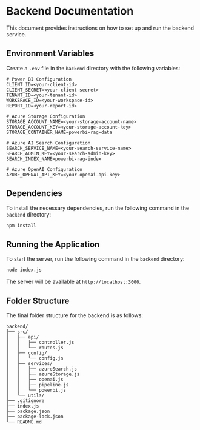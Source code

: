 # Backend Documentation

This document provides instructions on how to set up and run the backend service.

## Environment Variables

Create a `.env` file in the `backend` directory with the following variables:

```
# Power BI Configuration
CLIENT_ID=<your-client-id>
CLIENT_SECRET=<your-client-secret>
TENANT_ID=<your-tenant-id>
WORKSPACE_ID=<your-workspace-id>
REPORT_ID=<your-report-id>

# Azure Storage Configuration
STORAGE_ACCOUNT_NAME=<your-storage-account-name>
STORAGE_ACCOUNT_KEY=<your-storage-account-key>
STORAGE_CONTAINER_NAME=powerbi-rag-data

# Azure AI Search Configuration
SEARCH_SERVICE_NAME=<your-search-service-name>
SEARCH_ADMIN_KEY=<your-search-admin-key>
SEARCH_INDEX_NAME=powerbi-rag-index

# Azure OpenAI Configuration
AZURE_OPENAI_API_KEY=<your-openai-api-key>
```

## Dependencies

To install the necessary dependencies, run the following command in the `backend` directory:

```bash
npm install
```

## Running the Application

To start the server, run the following command in the `backend` directory:

```bash
node index.js
```

The server will be available at `http://localhost:3000`.

## Folder Structure

The final folder structure for the backend is as follows:

```
backend/
├── src/
│   ├── api/
│   │   ├── controller.js
│   │   └── routes.js
│   ├── config/
│   │   └── config.js
│   ├── services/
│   │   ├── azureSearch.js
│   │   ├── azureStorage.js
│   │   ├── openai.js
│   │   ├── pipeline.js
│   │   └── powerbi.js
│   └── utils/
├── .gitignore
├── index.js
├── package.json
├── package-lock.json
└── README.md
```
